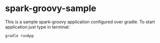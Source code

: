 spark-groovy-sample
===================

This is a sample spark-groovy application configured over gradle.
To start application just type in terminal:

	gradle runApp